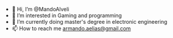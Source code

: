 - 👋 Hi, I’m @MandoAlveli
- 👀 I’m interested in Gaming and programming
- 🌱 I’m currently doing master's degree in electronic engineering
- 📫 How to reach me armando.aelias@gmail.com

